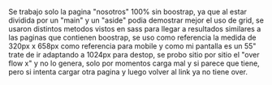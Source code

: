 Se trabajo solo la pagina "nosotros" 100% sin boostrap, ya que al estar dividida por un "main" y un "aside" podia demostrar mejor el uso de grid, se usaron distintos metodos vistos en sass para llegar a resultados similares a las paginas que contienen boostrap, se uso como referencia la medida de 320px x 658px como referencia para mobile y como mi pantalla es un 55" trate de ir adaptando a 1024px para destop, se probo sitio por sitio el "over flow x" y no lo genera, solo por momentos carga mal y si parece que tiene, pero si intenta cargar otra pagina y luego volver al link ya no tiene over.